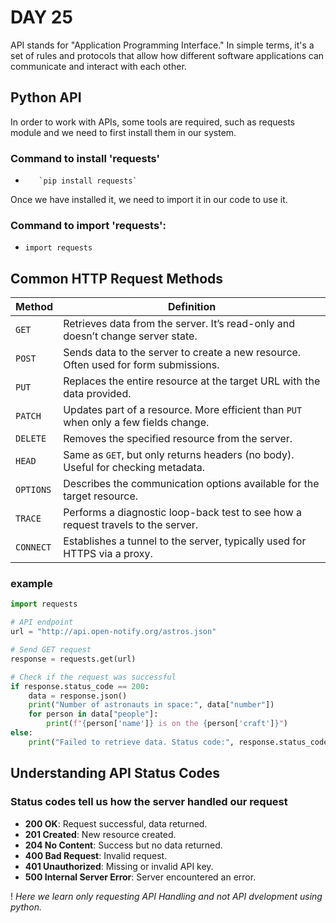 # DAY 25

API stands for "Application Programming Interface." In simple terms, it's a set of rules and protocols that allow how different software applications can communicate and interact with each other.

## Python API

In order to work with APIs, some tools are required, such as requests module and we need to first install them in our system.

### Command to install 'requests'

-        `pip install requests`

Once we have installed it, we need to import it in our code to use it.

### Command to import 'requests':

- `import requests`

## Common HTTP Request Methods

| **Method** | **Definition** |
|------------|----------------|
| `GET`      | Retrieves data from the server. It’s read-only and doesn’t change server state. |
| `POST`     | Sends data to the server to create a new resource. Often used for form submissions. |
| `PUT`      | Replaces the entire resource at the target URL with the data provided. |
| `PATCH`    | Updates part of a resource. More efficient than `PUT` when only a few fields change. |
| `DELETE`   | Removes the specified resource from the server. |
| `HEAD`     | Same as `GET`, but only returns headers (no body). Useful for checking metadata. |
| `OPTIONS`  | Describes the communication options available for the target resource. |
| `TRACE`    | Performs a diagnostic loop-back test to see how a request travels to the server. |
| `CONNECT`  | Establishes a tunnel to the server, typically used for HTTPS via a proxy. |

### example

```python 
import requests

# API endpoint
url = "http://api.open-notify.org/astros.json"

# Send GET request
response = requests.get(url)

# Check if the request was successful
if response.status_code == 200:
    data = response.json()
    print("Number of astronauts in space:", data["number"])
    for person in data["people"]:
        print(f"{person['name']} is on the {person['craft']}")
else:
    print("Failed to retrieve data. Status code:", response.status_code)

```

## Understanding API Status Codes

### Status codes tell us how the server handled our request

- __200 OK__: Request successful, data returned.
- **201 Created**: New resource created.
- **204 No Content**: Success but no data returned.
- **400 Bad Request**: Invalid request.
- **401 Unauthorized**: Missing or invalid API key.
- **500 Internal Server Error**: Server encountered an error.

! _Here we learn only requesting API Handling and not API dvelopment using python._
